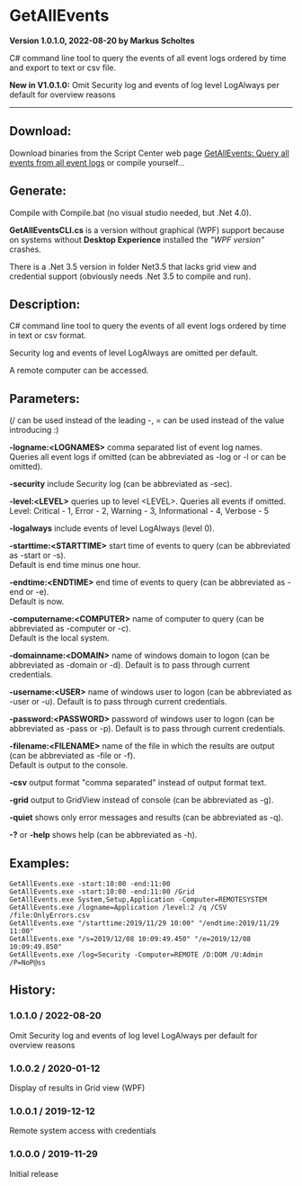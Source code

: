 # GetAllEvents
**Version 1.0.1.0, 2022-08-20 by Markus Scholtes**

C# command line tool to query the events of all event logs ordered by time and export to text or csv file.

**New in V1.0.1.0:** Omit Security log and events of log level LogAlways per default for overview reasons

****

## Download:
Download binaries from the Script Center web page
[GetAllEvents: Query all events from all event logs]( https://gallery.technet.microsoft.com/scriptcenter/GetAllEvents-Query-all-d0a40b20) or compile yourself...

## Generate:
Compile with Compile.bat (no visual studio needed, but .Net 4.0).

**GetAllEventsCLI.cs** is a version without graphical (WPF) support because on systems without **Desktop Experience** installed the *"WPF version"* crashes.

There is a .Net 3.5 version in folder Net3.5 that lacks grid view and credential support (obviously needs .Net 3.5 to compile and run).

## Description:
C# command line tool to query the events of all event logs ordered by time in text or csv format.

Security log and events of level LogAlways are omitted per default.

A remote computer can be accessed.

## Parameters:
(/ can be used instead of the leading -, = can be used instead of the value introducing :)

**-logname:\<LOGNAMES\>** comma separated list of event log names.<br />Queries all event logs if omitted (can be abbreviated as -log or -l or can be omitted).

**-security** include Security log (can be abbreviated as -sec).

**-level:\<LEVEL\>** queries up to level \<LEVEL\>. Queries all events if omitted.<br />Level: Critical - 1, Error - 2, Warning - 3, Informational - 4, Verbose - 5

**-logalways** include events of level LogAlways (level 0).

**-starttime:\<STARTTIME\>** start time of events to query (can be abbreviated as -start or -s).<br />Default is end time minus one hour.

**-endtime:\<ENDTIME\>** end time of events to query (can be abbreviated as -end or -e).<br />Default is now.

**-computername:\<COMPUTER\>** name of computer to query (can be abbreviated as -computer or -c).<br />Default is the local system.

**-domainname:\<DOMAIN\>** name of windows domain to logon (can be abbreviated as -domain or -d). Default is to pass through current credentials.

**-username:\<USER\>** name of windows user to logon (can be abbreviated as -user or -u). Default is to pass through current credentials.

**-password:\<PASSWORD\>** password of windows user to logon (can be abbreviated as -pass or -p). Default is to pass through current credentials.

**-filename:\<FILENAME\>** name of the file in which the results are output (can be abbreviated as -file or -f).<br />Default is output to the console.

**-csv** output format "comma separated" instead of output format text.

**-grid** output to GridView instead of console (can be abbreviated as -g).

**-quiet** shows only error messages and results (can be abbreviated as -q).

**-?** or **-help** shows help (can be abbreviated as -h).

## Examples:
```
GetAllEvents.exe -start:10:00 -end:11:00
GetAllEvents.exe -start:10:00 -end:11:00 /Grid
GetAllEvents.exe System,Setup,Application -Computer=REMOTESYSTEM
GetAllEvents.exe /logname=Application /level:2 /q /CSV /file:OnlyErrors.csv
GetAllEvents.exe "/starttime:2019/11/29 10:00" "/endtime:2019/11/29 11:00"
GetAllEvents.exe "/s=2019/12/08 10:09:49.450" "/e=2019/12/08 10:09:49.850"
GetAllEvents.exe /log=Security -Computer=REMOTE /D:DOM /U:Admin /P=NoP@ss
```

## History:
### 1.0.1.0 / 2022-08-20
Omit Security log and events of log level LogAlways per default for overview reasons

### 1.0.0.2 / 2020-01-12
Display of results in Grid view (WPF)

### 1.0.0.1 / 2019-12-12
Remote system access with credentials

### 1.0.0.0 / 2019-11-29
Initial release

